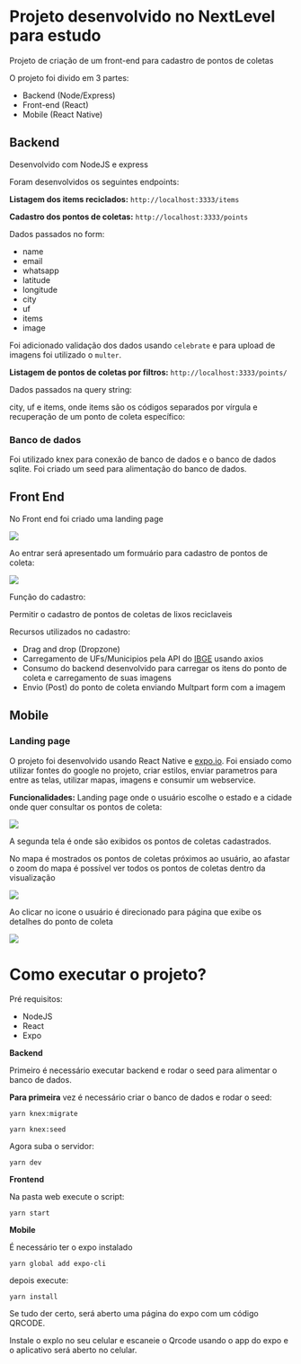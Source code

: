 # Projeto desenvolvido no NextLevel para estudo

Projeto de criação de um front-end para cadastro de pontos de coletas

O projeto foi divido em 3 partes:

* Backend (Node/Express)
* Front-end (React)
* Mobile (React Native)

## Backend

Desenvolvido com NodeJS e express

Foram desenvolvidos os seguintes endpoints:

 **Listagem dos items reciclados:** `http://localhost:3333/items`

 **Cadastro dos pontos de coletas:** `http://localhost:3333/points`
 
 Dados passados no form:
 * name
 * email
 * whatsapp
 * latitude
 * longitude
 * city
 * uf
 * items
 * image

 Foi adicionado validação dos dados usando `celebrate` e para upload de imagens foi utilizado o `multer`.

  
 **Listagem de pontos de coletas por filtros:** `http://localhost:3333/points/`
 
 Dados passados na query string:

 city, uf e items, onde items são os códigos separados por vírgula
  e recuperação de um ponto de coleta específico:

### Banco de dados

Foi utilizado knex para conexão de banco de dados e o banco de dados sqlite.
Foi criado um seed para alimentação do banco de dados.


## Front End

No Front end foi criado uma landing page

![](Docs/images/landing.png)

Ao entrar será apresentado um formuário para cadastro de pontos de coleta:

![](Docs/images/cadastro.png)

Função do cadastro:

Permitir o cadastro de pontos de coletas de lixos reciclaveis


Recursos utilizados no cadastro:

* Drag and drop (Dropzone)
* Carregamento de UFs/Municipios pela API do [IBGE](https://servicodados.ibge.gov.br/api/docs/) usando axios
* Consumo do backend desenvolvido para carregar os itens do ponto de coleta e carregamento de suas imagens
* Envio (Post) do ponto de coleta enviando Multpart form com a imagem

## Mobile

### Landing page

O projeto foi desenvolvido usando React Native e [expo.io](https://expo.io/).
Foi ensiado como utilizar fontes do google no projeto, criar estilos, enviar parametros para entre as telas, utilizar mapas, imagens e consumir um webservice.

**Funcionalidades:**
Landing page onde o usuário escolhe o estado e a cidade onde quer consultar os pontos de coleta:

![](Docs/images/mobileland.png)

A segunda tela é onde são exibidos os pontos de coletas cadastrados.

No mapa é mostrados os pontos de coletas próximos ao usuário, ao afastar o zoom do mapa é possível ver todos os pontos de coletas dentro da visualização

![](Docs/images/mobilepoint.png)

Ao clicar no icone o usuário é direcionado para página que exibe os detalhes do ponto de coleta

![](Docs/images/mobiledetail.png)


# Como executar o projeto? #

Pré requisitos:
* NodeJS
* React
* Expo

**Backend**

Primeiro é necessário executar backend e rodar o seed para alimentar o banco de dados.

**Para primeira** vez é necessário criar o banco de dados e rodar o seed:

`yarn knex:migrate`

`yarn knex:seed`

Agora suba o servidor:

`yarn dev`

**Frontend**

Na pasta web execute o script:

`yarn start`

**Mobile** 

É necessário ter o expo instalado

`yarn global add expo-cli`

depois execute:

`yarn install`

Se tudo der certo, será aberto uma página do expo com um código QRCODE.

Instale o explo no seu celular e escaneie o Qrcode usando o app do expo e o aplicativo 
será aberto no celular.














